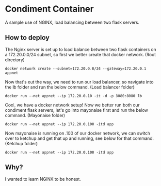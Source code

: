 # Condiment Container
A sample use of NGINX, load balancing between two flask servers.

## How to deploy
The Nginx server is set up to load balance between two flask containers on a 172.20.0.0/24 subnet, so first we better create that docker network. (Root directory)
```
docker network create --subnet=172.20.0.0/24 --gateway=172.20.0.1 appnet
```
Now that's out the way, we need to run our load balancer, so navigate into the lb folder and run the below command. (Load balancer folder)
```
docker run --net appnet --ip 172.20.0.10 -it -d -p 8080:8080 lb
```

Cool, we have a docker network setup! Now we better run both our condiment flask servers, let's go into mayonaise first and run the below command. (Mayonaise folder)
```
docker run --net appnet --ip 172.20.0.100 -itd app
```
Now mayonaise is running on .100 of our docker network, we can switch over to ketchup and get that up and running, see below for that command. (Ketchup folder)
```
docker run --net appnet --ip 172.20.0.100 -itd app
```
## Why?
I wanted to learn NGINX to be honest. 
